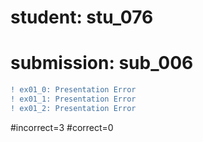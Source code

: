 # student: stu_076
# submission: sub_006

```diff
! ex01_0: Presentation Error
! ex01_1: Presentation Error
! ex01_2: Presentation Error
```
#incorrect=3
#correct=0
